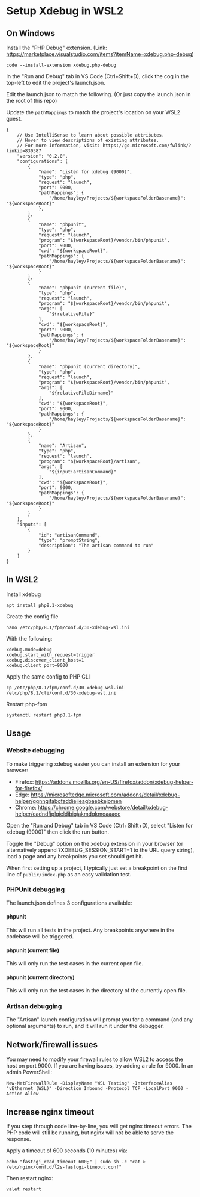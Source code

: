 # Setup Xdebug in WSL2

## On Windows

Install the "PHP Debug" extension. (Link: https://marketplace.visualstudio.com/items?itemName=xdebug.php-debug)

```
code --install-extension xdebug.php-debug
```

In the "Run and Debug" tab in VS Code (Ctrl+Shift+D), click the cog in the top-left to edit the project's launch.json.

Edit the launch.json to match the following. (Or just copy the launch.json in the root of this repo)

Update the `pathMappings` to match the project's location on your WSL2 guest.

```
{
    // Use IntelliSense to learn about possible attributes.
    // Hover to view descriptions of existing attributes.
    // For more information, visit: https://go.microsoft.com/fwlink/?linkid=830387
    "version": "0.2.0",
    "configurations": [
        {
            "name": "Listen for xdebug (9000)",
            "type": "php",
            "request": "launch",
            "port": 9000,
            "pathMappings": {
                "/home/hayley/Projects/${workspaceFolderBasename}": "${workspaceRoot}" 
            },
        },
        {
            "name": "phpunit",
            "type": "php",
            "request": "launch",
            "program": "${workspaceRoot}/vendor/bin/phpunit",
            "port": 9000,
            "cwd": "${workspaceRoot}",
            "pathMappings": {
                "/home/hayley/Projects/${workspaceFolderBasename}": "${workspaceRoot}" 
            }
        },
        {
            "name": "phpunit (current file)",
            "type": "php",
            "request": "launch",
            "program": "${workspaceRoot}/vendor/bin/phpunit",
            "args": [
                "${relativeFile}"
            ],
            "cwd": "${workspaceRoot}",
            "port": 9000,
            "pathMappings": {
                "/home/hayley/Projects/${workspaceFolderBasename}": "${workspaceRoot}" 
            }
        },
        {
            "name": "phpunit (current directory)",
            "type": "php",
            "request": "launch",
            "program": "${workspaceRoot}/vendor/bin/phpunit",
            "args": [
                "${relativeFileDirname}"
            ],
            "cwd": "${workspaceRoot}",
            "port": 9000,
            "pathMappings": {
                "/home/hayley/Projects/${workspaceFolderBasename}": "${workspaceRoot}" 
            }
        },
        {
            "name": "Artisan",
            "type": "php",
            "request": "launch",
            "program": "${workspaceRoot}/artisan",
            "args": [
                "${input:artisanCommand}"
            ],
            "cwd": "${workspaceRoot}",
            "port": 9000,
            "pathMappings": {
                "/home/hayley/Projects/${workspaceFolderBasename}": "${workspaceRoot}" 
            }
        }
    ],
    "inputs": [
        {
            "id": "artisanCommand",
            "type": "promptString",
            "description": "The artisan command to run"
        }
    ]
}
```

## In WSL2

Install xdebug

```
apt install php8.1-xdebug
```

Create the config file

```
nano /etc/php/8.1/fpm/conf.d/30-xdebug-wsl.ini
```

With the following:

```
xdebug.mode=debug
xdebug.start_with_request=trigger
xdebug.discover_client_host=1
xdebug.client_port=9000
```

Apply the same config to PHP CLI

```
cp /etc/php/8.1/fpm/conf.d/30-xdebug-wsl.ini /etc/php/8.1/cli/conf.d/30-xdebug-wsl.ini
```

Restart php-fpm

```
systemctl restart php8.1-fpm
```

## Usage

### Website debugging

To make triggering xdebug easier you can install an extension for your browser:

- Firefox: https://addons.mozilla.org/en-US/firefox/addon/xdebug-helper-for-firefox/
- Edge: https://microsoftedge.microsoft.com/addons/detail/xdebug-helper/ggnngifabofaddiejjeagbaebkejomen
- Chrome: https://chrome.google.com/webstore/detail/xdebug-helper/eadndfjplgieldjbigjakmdgkmoaaaoc

Open the "Run and Debug" tab in VS Code (Ctrl+Shift+D), select "Listen for xdebug (9000)" then click the run button.

Toggle the "Debug" option on the xdebug extension in your browser (or alternatively append ?XDEBUG_SESSION_START=1 to the URL query string), load a page and any breakpoints you set should get hit.

When first setting up a project, I typically just set a breakpoint on the first line of `public/index.php` as an easy validation test.

### PHPUnit debugging

The launch.json defines 3 configurations available:

#### phpunit

This will run all tests in the project. Any breakpoints anywhere in the codebase will be triggered.


#### phpunit (current file)

This will only run the test cases in the current open file.

#### phpunit (current directory)

This will only run the test cases in the directory of the currently open file.

### Artisan debugging

The "Artisan" launch configuration will prompt you for a command (and any optional arguments) to run, and it will run it under the debugger.

## Network/firewall issues

You may need to modify your firewall rules to allow WSL2 to access the host on port 9000. If you are having issues, try adding a rule for 9000. In an admin PowerShell:

```
New-NetFirewallRule -DisplayName "WSL Testing" -InterfaceAlias "vEthernet (WSL)" -Direction Inbound -Protocol TCP -LocalPort 9000 -Action Allow
```

## Increase nginx timeout

If you step through code line-by-line, you will get nginx timeout errors. The PHP code will still be running, but nginx will not be able to serve the response.

Apply a timeout of 600 seconds (10 minutes) via:

```
echo "fastcgi_read_timeout 600;" | sudo sh -c "cat > /etc/nginx/conf.d/l2s-fastcgi-timeout.conf"
```

Then restart nginx:

```
valet restart
```